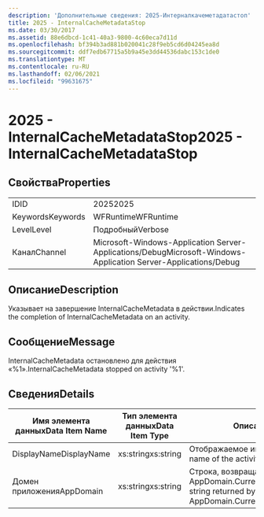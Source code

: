 ```yaml
---
description: 'Дополнительные сведения: 2025-Интерналкачеметадатастоп'
title: 2025 - InternalCacheMetadataStop
ms.date: 03/30/2017
ms.assetid: 88e6dbcd-1c41-40a3-9800-4c60eca7d11d
ms.openlocfilehash: bf394b3ad881b020041c28f9eb5cd6d04245ea8d
ms.sourcegitcommit: ddf7edb67715a5b9a45e3dd44536dabc153c1de0
ms.translationtype: MT
ms.contentlocale: ru-RU
ms.lasthandoff: 02/06/2021
ms.locfileid: "99631675"
---
```

# <a name="2025---internalcachemetadatastop"></a><span data-ttu-id="88fac-103">2025 - InternalCacheMetadataStop</span><span class="sxs-lookup"><span data-stu-id="88fac-103">2025 - InternalCacheMetadataStop</span></span>

## <a name="properties"></a><span data-ttu-id="88fac-104">Свойства</span><span class="sxs-lookup"><span data-stu-id="88fac-104">Properties</span></span>  
  
|||  
|-|-|  
|<span data-ttu-id="88fac-105">ID</span><span class="sxs-lookup"><span data-stu-id="88fac-105">ID</span></span>|<span data-ttu-id="88fac-106">2025</span><span class="sxs-lookup"><span data-stu-id="88fac-106">2025</span></span>|  
|<span data-ttu-id="88fac-107">Keywords</span><span class="sxs-lookup"><span data-stu-id="88fac-107">Keywords</span></span>|<span data-ttu-id="88fac-108">WFRuntime</span><span class="sxs-lookup"><span data-stu-id="88fac-108">WFRuntime</span></span>|  
|<span data-ttu-id="88fac-109">Level</span><span class="sxs-lookup"><span data-stu-id="88fac-109">Level</span></span>|<span data-ttu-id="88fac-110">Подробный</span><span class="sxs-lookup"><span data-stu-id="88fac-110">Verbose</span></span>|  
|<span data-ttu-id="88fac-111">Канал</span><span class="sxs-lookup"><span data-stu-id="88fac-111">Channel</span></span>|<span data-ttu-id="88fac-112">Microsoft-Windows-Application Server-Applications/Debug</span><span class="sxs-lookup"><span data-stu-id="88fac-112">Microsoft-Windows-Application Server-Applications/Debug</span></span>|  
  
## <a name="description"></a><span data-ttu-id="88fac-113">Описание</span><span class="sxs-lookup"><span data-stu-id="88fac-113">Description</span></span>  

 <span data-ttu-id="88fac-114">Указывает на завершение InternalCacheMetadata в действии.</span><span class="sxs-lookup"><span data-stu-id="88fac-114">Indicates the completion of InternalCacheMetadata on an activity.</span></span>  
  
## <a name="message"></a><span data-ttu-id="88fac-115">Сообщение</span><span class="sxs-lookup"><span data-stu-id="88fac-115">Message</span></span>  

 <span data-ttu-id="88fac-116">InternalCacheMetadata остановлено для действия «%1».</span><span class="sxs-lookup"><span data-stu-id="88fac-116">InternalCacheMetadata stopped on activity '%1'.</span></span>  
  
## <a name="details"></a><span data-ttu-id="88fac-117">Сведения</span><span class="sxs-lookup"><span data-stu-id="88fac-117">Details</span></span>  
  
|<span data-ttu-id="88fac-118">Имя элемента данных</span><span class="sxs-lookup"><span data-stu-id="88fac-118">Data Item Name</span></span>|<span data-ttu-id="88fac-119">Тип элемента данных</span><span class="sxs-lookup"><span data-stu-id="88fac-119">Data Item Type</span></span>|<span data-ttu-id="88fac-120">Описание</span><span class="sxs-lookup"><span data-stu-id="88fac-120">Description</span></span>|  
|--------------------|--------------------|-----------------|  
|<span data-ttu-id="88fac-121">DisplayName</span><span class="sxs-lookup"><span data-stu-id="88fac-121">DisplayName</span></span>|<span data-ttu-id="88fac-122">xs:string</span><span class="sxs-lookup"><span data-stu-id="88fac-122">xs:string</span></span>|<span data-ttu-id="88fac-123">Отображаемое имя действия.</span><span class="sxs-lookup"><span data-stu-id="88fac-123">The display name of the activity.</span></span>|  
|<span data-ttu-id="88fac-124">Домен приложения</span><span class="sxs-lookup"><span data-stu-id="88fac-124">AppDomain</span></span>|<span data-ttu-id="88fac-125">xs:string</span><span class="sxs-lookup"><span data-stu-id="88fac-125">xs:string</span></span>|<span data-ttu-id="88fac-126">Строка, возвращаемая AppDomain.CurrentDomain.FriendlyName.</span><span class="sxs-lookup"><span data-stu-id="88fac-126">The string returned by AppDomain.CurrentDomain.FriendlyName.</span></span>|
